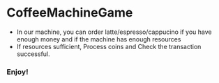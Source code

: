 # CoffeeMachineGame
- In our machine, you can order latte/espresso/cappucino if you have enough money and if the machine has enough resources
- If resources sufficient, Process coins and Check the transaction successful.

### Enjoy!
